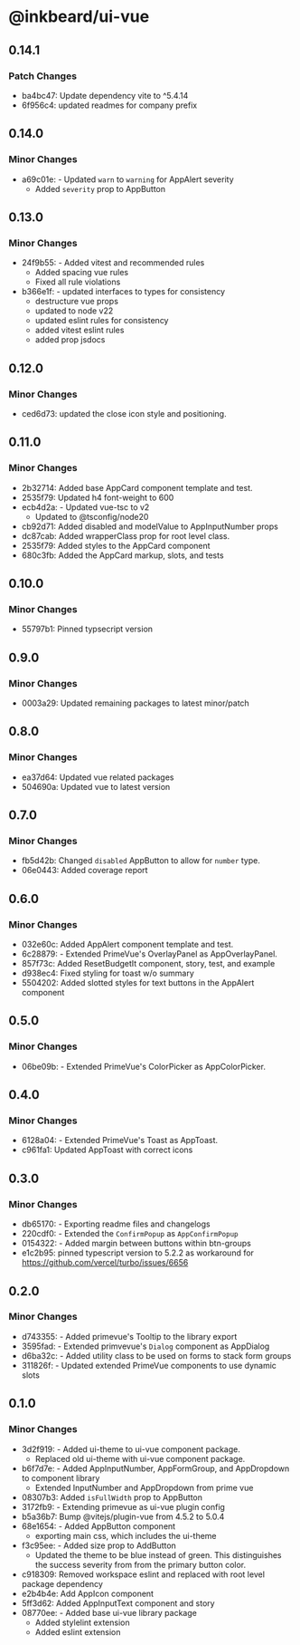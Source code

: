 # @inkbeard/ui-vue

## 0.14.1

### Patch Changes

- ba4bc47: Update dependency vite to ^5.4.14
- 6f956c4: updated readmes for company prefix

## 0.14.0

### Minor Changes

- a69c01e: - Updated `warn` to `warning` for AppAlert severity
  - Added `severity` prop to AppButton

## 0.13.0

### Minor Changes

- 24f9b55: - Added vitest and recommended rules
  - Added spacing vue rules
  - Fixed all rule violations
- b366e1f: - updated interfaces to types for consistency
  - destructure vue props
  - updated to node v22
  - updated eslint rules for consistency
  - added vitest eslint rules
  - added prop jsdocs

## 0.12.0

### Minor Changes

- ced6d73: updated the close icon style and positioning.

## 0.11.0

### Minor Changes

- 2b32714: Added base AppCard component template and test.
- 2535f79: Updated h4 font-weight to 600
- ecb4d2a: - Updated vue-tsc to v2
  - Updated to @tsconfig/node20
- cb92d71: Added disabled and modelValue to AppInputNumber props
- dc87cab: Added wrapperClass prop for root level class.
- 2535f79: Added styles to the AppCard component
- 680c3fb: Added the AppCard markup, slots, and tests

## 0.10.0

### Minor Changes

- 55797b1: Pinned typsecript version

## 0.9.0

### Minor Changes

- 0003a29: Updated remaining packages to latest minor/patch

## 0.8.0

### Minor Changes

- ea37d64: Updated vue related packages
- 504690a: Updated vue to latest version

## 0.7.0

### Minor Changes

- fb5d42b: Changed `disabled` AppButton to allow for `number` type.
- 06e0443: Added coverage report

## 0.6.0

### Minor Changes

- 032e60c: Added AppAlert component template and test.
- 6c28879: - Extended PrimeVue's OverlayPanel as AppOverlayPanel.
- 857f73c: Added ResetBudgetIt component, story, test, and example
- d938ec4: Fixed styling for toast w/o summary
- 5504202: Added slotted styles for text buttons in the AppAlert component

## 0.5.0

### Minor Changes

- 06be09b: - Extended PrimeVue's ColorPicker as AppColorPicker.

## 0.4.0

### Minor Changes

- 6128a04: - Extended PrimeVue's Toast as AppToast.
- c961fa1: Updated AppToast with correct icons

## 0.3.0

### Minor Changes

- db65170: - Exporting readme files and changelogs
- 220cdf0: - Extended the `ConfirmPopup` as `AppConfirmPopup`
- 0154322: - Added margin between buttons within btn-groups
- e1c2b95: pinned typescript version to 5.2.2 as workaround for https://github.com/vercel/turbo/issues/6656

## 0.2.0

### Minor Changes

- d743355: - Added primevue's Tooltip to the library export
- 3595fad: - Extended primvevue's `Dialog` component as AppDialog
- d6ba32c: - Added utility class to be used on forms to stack form groups
- 311826f: - Updated extended PrimeVue components to use dynamic slots

## 0.1.0

### Minor Changes

- 3d2f919: - Added ui-theme to ui-vue component package.
  - Replaced old ui-theme with ui-vue component package.
- b6f7d7e: - Added AppInputNumber, AppFormGroup, and AppDropdown to component library
  - Extended InputNumber and AppDropdown from prime vue
- 08307b3: Added `isFullWidth` prop to AppButton
- 3172fb9: - Extending primevue as ui-vue plugin config
- b5a36b7: Bump @vitejs/plugin-vue from 4.5.2 to 5.0.4
- 68e1654: - Added AppButton component
  - exporting main css, which includes the ui-theme
- f3c95ee: - Added size prop to AddButton
  - Updated the theme to be blue instead of green. This distinguishes the success severity from from the primary button color.
- c918309: Removed workspace eslint and replaced with root level package dependency
- e2b4b4e: Add AppIcon component
- 5ff3d62: Added AppInputText component and story
- 08770ee: - Added base ui-vue library package
  - Added stylelint extension
  - Added eslint extension
